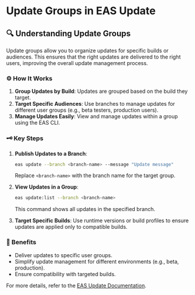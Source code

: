 # Update Groups in EAS Update

## 🔍 Understanding Update Groups

Update groups allow you to organize updates for specific builds or audiences. This ensures that the right updates are delivered to the right users, improving the overall update management process.

### ⚙️ How It Works

1. **Group Updates by Build**: Updates are grouped based on the build they target.
2. **Target Specific Audiences**: Use branches to manage updates for different user groups (e.g., beta testers, production users).
3. **Manage Updates Easily**: View and manage updates within a group using the EAS CLI.

### 🗝️ Key Steps

1. **Publish Updates to a Branch**:

   ```bash
   eas update --branch <branch-name> --message "Update message"
   ```

   Replace `<branch-name>` with the branch name for the target group.

2. **View Updates in a Group**:

   ```bash
   eas update:list --branch <branch-name>
   ```

   This command shows all updates in the specified branch.

3. **Target Specific Builds**:
   Use runtime versions or build profiles to ensure updates are applied only to compatible builds.

### 🚀 Benefits

- Deliver updates to specific user groups.
- Simplify update management for different environments (e.g., beta, production).
- Ensure compatibility with targeted builds.

For more details, refer to the [EAS Update Documentation](https://docs.expo.dev/eas-update/introduction/).
